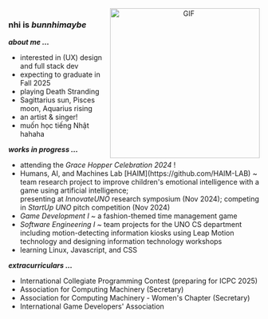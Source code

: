 <a target="_blank" align="center">
  <img align="right" top="500" width="300" alt="GIF" 
    src="https://media.giphy.com/media/LpDiryMEixuceVyRMi/giphy.gif?cid=ecf05e47w54h3x63colhuydc5q8wcn1qj5btz9xiw5vx1rng&ep=v1_gifs_search&rid=giphy.gif&ct=g"></a>

<h3>nhi is <em>bunnhimaybe</em></h3>

_**about me ...**_
<ul>
  <li> interested in (UX) design and full stack dev
  <li> expecting to graduate in Fall 2025
  <li> playing Death Stranding
  <li> Sagittarius sun, Pisces moon, Aquarius rising
  <li> an artist & singer!
  <li> muốn học tiếng Nhật hahaha
</ul> 

_**works in progress ...**_
<ul>
  <li>attending the <em>Grace Hopper Celebration 2024</em> !
  <li>Humans, AI, and Machines Lab [HAIM](https://github.com/HAIM-LAB) ~ team research project to improve children's emotional intelligence with a game using artificial intelligence; <br>
  presenting at <em>InnovateUNO</em> research symposium (Nov 2024); competing in <em>StartUp UNO</em> pitch competition (Nov 2024)
  <li><em>Game Development I ~ </em>a fashion-themed time management game
  <li><em>Software Engineering I ~ </em>team projects for the UNO CS department including motion-detecting information kiosks using Leap Motion technology and designing information technology workshops
  <li>learning Linux, Javascript, and CSS
</ul>

_**extracurriculars ...**_
<ul>
  <li> International Collegiate Programming Contest (preparing for ICPC 2025)
  <li>Association for Computing Machinery (Secretary)
  <li>Association for Computing Machinery - Women's Chapter (Secretary)
  <li>International Game Developers' Association
</ul>
<!--
**bunnhimaybe/bunnhimaybe** is a ✨ _special_ ✨ repository because its `README.md` (this file) appears on your GitHub profile.

Here are some ideas to get you started:

- 🔭 I’m currently working on ...
- 🌱 I’m currently learning ...
- 👯 I’m looking to collaborate on ...
- 🤔 I’m looking for help with ...
- 💬 Ask me about ...
- 📫 How to reach me: ...
- 😄 Pronouns: ...
- ⚡ Fun fact: ...

<div id="header" align="center">
  <img src="https://media.giphy.com/media/WgncljJskOk6SsyiRz/giphy.gif" width="100"/>
</div>
-->
